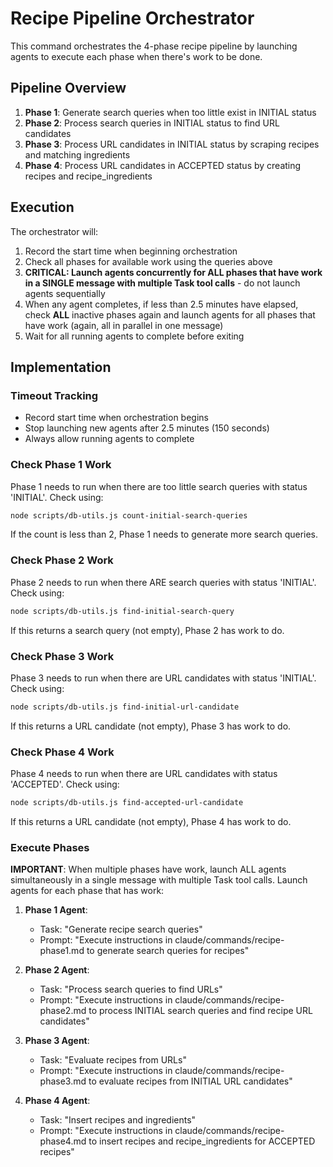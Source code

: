 # Recipe Pipeline Orchestrator

This command orchestrates the 4-phase recipe pipeline by launching agents to execute each phase when there's work to be done.

## Pipeline Overview

1. **Phase 1**: Generate search queries when too little exist in INITIAL status
2. **Phase 2**: Process search queries in INITIAL status to find URL candidates
3. **Phase 3**: Process URL candidates in INITIAL status by scraping recipes and matching ingredients
4. **Phase 4**: Process URL candidates in ACCEPTED status by creating recipes and recipe_ingredients

## Execution

The orchestrator will:
1. Record the start time when beginning orchestration
2. Check all phases for available work using the queries above
3. **CRITICAL: Launch agents concurrently for ALL phases that have work in a SINGLE message with multiple Task tool calls** - do not launch agents sequentially
4. When any agent completes, if less than 2.5 minutes have elapsed, check **ALL** inactive phases again and launch agents for all phases that have work (again, all in parallel in one message)
5. Wait for all running agents to complete before exiting

## Implementation

### Timeout Tracking
- Record start time when orchestration begins
- Stop launching new agents after 2.5 minutes (150 seconds)
- Always allow running agents to complete

### Check Phase 1 Work
Phase 1 needs to run when there are too little search queries with status 'INITIAL'. Check using:
```bash
node scripts/db-utils.js count-initial-search-queries
```
If the count is less than 2, Phase 1 needs to generate more search queries.

### Check Phase 2 Work
Phase 2 needs to run when there ARE search queries with status 'INITIAL'. Check using:
```bash
node scripts/db-utils.js find-initial-search-query
```
If this returns a search query (not empty), Phase 2 has work to do.

### Check Phase 3 Work
Phase 3 needs to run when there are URL candidates with status 'INITIAL'. Check using:
```bash
node scripts/db-utils.js find-initial-url-candidate
```
If this returns a URL candidate (not empty), Phase 3 has work to do.

### Check Phase 4 Work
Phase 4 needs to run when there are URL candidates with status 'ACCEPTED'. Check using:
```bash
node scripts/db-utils.js find-accepted-url-candidate
```
If this returns a URL candidate (not empty), Phase 4 has work to do.

### Execute Phases

**IMPORTANT**: When multiple phases have work, launch ALL agents simultaneously in a single message with multiple Task tool calls.
Launch agents for each phase that has work:

1. **Phase 1 Agent**:
   - Task: "Generate recipe search queries"
   - Prompt: "Execute instructions in claude/commands/recipe-phase1.md to generate search queries for recipes"

2. **Phase 2 Agent**:
   - Task: "Process search queries to find URLs"
   - Prompt: "Execute instructions in claude/commands/recipe-phase2.md to process INITIAL search queries and find recipe URL candidates"

3. **Phase 3 Agent**:
   - Task: "Evaluate recipes from URLs"
   - Prompt: "Execute instructions in claude/commands/recipe-phase3.md to evaluate recipes from INITIAL URL candidates"

4. **Phase 4 Agent**:
   - Task: "Insert recipes and ingredients"
   - Prompt: "Execute instructions in claude/commands/recipe-phase4.md to insert recipes and recipe_ingredients for ACCEPTED recipes"
